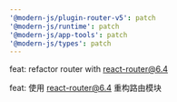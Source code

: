 ```yaml
---
'@modern-js/plugin-router-v5': patch
'@modern-js/runtime': patch
'@modern-js/app-tools': patch
'@modern-js/types': patch
---
```


feat: refactor router with react-router@6.4

feat: 使用 react-router@6.4 重构路由模块
